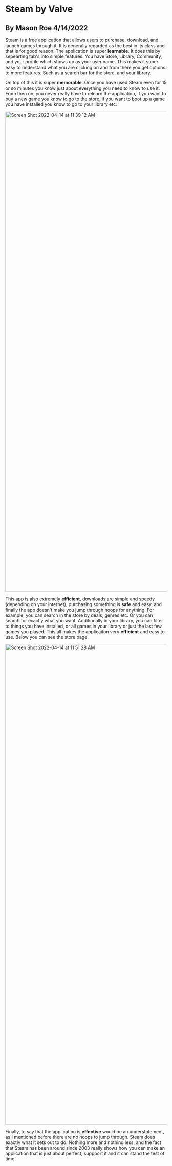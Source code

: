 # Steam by Valve

## By Mason Roe 4/14/2022

Steam is a free application that allows users to purchase, download, and launch games through it. It is generally regarded as the best in its class and that is for good reason. The application is super **learnable**. It does this by sepearting tab's into simple features. You have Store, Library, Community, and your profile which shows up as your user name. This makes it super easy to understand what you are clicking on and from there you get options to more features. Such as a search bar for the store, and your library. 

On top of this it is super **memorable**. Once you have used Steam even for 15 or so minutes you know just about everything you need to know to use it. From then on, you never really have to relearn the application, if you want to buy a new game you know to go to the store, if you want to boot up a game you have installed you know to go to your library etc.

<img width="1501" alt="Screen Shot 2022-04-14 at 11 39 12 AM" src="https://user-images.githubusercontent.com/78045519/163455466-1e4d966b-9865-4c99-869b-50955153d892.png">

This app is also extremely **efficient**, downloads are simple and speedy (depending on your internet), purchasing something is **safe** and easy, and finally the app doesn't make you jump through hoops for anything. For example, you can search in the store by deals, genres etc. Or you can search for exactly what you want. Additionally in your library, you can filter to things you have installed, or all games in your library or just the last few games you played. This all makes the applicaiton very **efficient** and easy to use. Below you can see the store page.

<img width="1501" alt="Screen Shot 2022-04-14 at 11 51 28 AM" src="https://user-images.githubusercontent.com/78045519/163457286-ba8d79c6-31f1-44ba-b7c6-ba2b70918c9a.png">

Finally, to say that the application is **effective** would be an understatement, as I mentioned before there are no hoops to jump through. Steam does exactly what it sets out to do. Nothing more and nothing less, and the fact that Steam has been around since 2003 really shows how you can make an application that is just about perfect, suppport it and it can stand the test of time.
